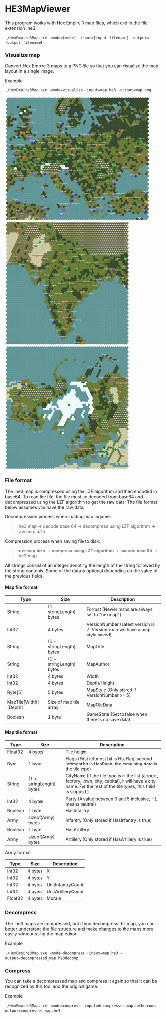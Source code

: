 # HE3MapViewer

This program works with Hex Empire 3 map files, which end in the file extension .he3.

```
./HexEmpire3Map.exe -mode=[mode] -input=[input filename] -output=[output filename]
```

### Visualize map

Convert Hex Empire 3 maps to a PNG file so that you can visualize the map layout in a single image.

Example
```
./HexEmpire3Map.exe -mode=visualize -input=map.he3 -output=map.png
```

<div style="display:inline-block;">
<img src="https://raw.githubusercontent.com/samuelyuan/HexEmpire3Map/master/screenshots/europe.png" alt="europe" width="465" height="400" />
<img src="https://raw.githubusercontent.com/samuelyuan/HexEmpire3Map/master/screenshots/india.png" alt="india" width="400" height="400" />
<img src="https://raw.githubusercontent.com/samuelyuan/HexEmpire3Map/master/screenshots/tropic-of-cancer.png" alt="tropic-of-cancer" width="400" height="400" />
</div>

### File format

The .he3 map is compressed using the LZF algorithm and then encoded in base64. To read the file, the file must be decoded from base64 and decompressed using the LZF algorithm to get the raw data. The file format below assumes you have the raw data.

Decompression process when loading map ingame:
> .he3 map -> decode base 64 -> decompress using LZF algorithm -> raw map data

Compression process when saving file to disk:

> raw map data -> compress using LZF algorithm -> encode base64 -> .he3 map

All strings consist of an integer denoting the length of the string followed by the string contents. Some of the data is optional depending on the value of the previous fields.

#### Map file format

| Type | Size | Description |
| ---- | ---- | ----------- |
| String | (1 + stringLength) bytes  | Format (Newer maps are always set to "hexmap") |
| Int32  | 4 bytes  | VersionNumber (Latest version is 7. Version >= 5 will have a map style saved) |
| String  | (1 + stringLength) bytes   | MapTitle |
| String  | (1 + stringLength) bytes   | MapAuthor |
| Int32  | 4 bytes  | Width |
| Int32  | 4 bytes  | Depth/Height |
| Byte[5]  | 5 bytes  | MapStyle (Only stored if VersionNumber >= 5) |
| MapTile[Width][Depth] | Size of map tile array | MapTileData |
| Boolean | 1 byte | GameState (Set to false when there is no save data) |

#### Map tile format

| Type | Size | Description |
| ---- | ---- | ----------- |
| Float32 | 4 bytes  | Tile height |
| Byte | 1 byte  | Flags (First leftmost bit is HasFlag, second leftmost bit is HasRoad, the remaining data is the tile type) |
| String  | (1 + stringLength) bytes  | CityName (If the tile type is in the list [airport, factory, town, city, capital], it will have a city name. For the rest of the tile types, this field is skipped.) |
| Int32  | 4 bytes  | Party (A value between 0 and 5 inclusive, -1 means neutral) |
| Boolean | 1 byte  | HasInfantry |
| Army | sizeof(Army) bytes | Infantry (Only stored if HasInfantry is true) |
| Boolean | 1 byte | HasArtillery |
| Army | sizeof(Army) bytes |  Artillery (Only stored if HasArtillery is true) |

Army format

| Type | Size | Description |
| ---- | ---- | ----------- |
| Int32 | 4 bytes  | X |
| Int32  | 4 bytes  | Y |
| Int32  | 4 bytes  | UnitInfantryCount |
| Int32  | 4 bytes  | UnitArtilleryCount |
| Float32  | 4 bytes  | Morale |

### Decompress

The .he3 maps are compressed, but if you decompress the map, you can better understand the file structure and make changes
to the maps more easily without using the map editor.

Example
```
./HexEmpire3Map.exe -mode=decompress -input=map.he3 -output=decompressed_map.he3decomp
```

### Compress

You can take a decompressed map and compress it again so that it can be recognized by this tool and the original game.

Example
```
./HexEmpire3Map.exe -mode=compress -input=decompressed_map.he3decomp -output=compressed_map.he3
```
